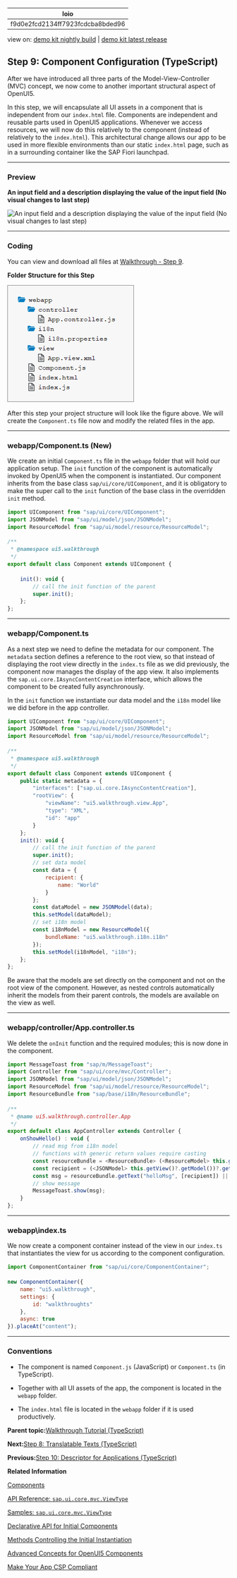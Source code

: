 <!-- loiof9d0e2fcd2134ff7923fcdcba8bded96 -->

| loio |
| -----|
| f9d0e2fcd2134ff7923fcdcba8bded96 |

<div id="loio">

view on: [demo kit nightly build](https://sdk.openui5.org/nightly/#/topic/f9d0e2fcd2134ff7923fcdcba8bded96) | [demo kit latest release](https://sdk.openui5.org/topic/f9d0e2fcd2134ff7923fcdcba8bded96)</div>

## Step 9: Component Configuration \(TypeScript\)

After we have introduced all three parts of the Model-View-Controller \(MVC\) concept, we now come to another important structural aspect of OpenUI5.

In this step, we will encapsulate all UI assets in a component that is independent from our `index.html` file. Components are independent and reusable parts used in OpenUI5 applications. Whenever we access resources, we will now do this relatively to the component \(instead of relatively to the `index.html`\). This architectural change allows our app to be used in more flexible environments than our static `index.html` page, such as in a surrounding container like the SAP Fiori launchpad.

***

### Preview

  
  
**An input field and a description displaying the value of the input field \(No visual changes to last step\)**

![](images/loiocac9bcfa902c44c496d115acd7ee7376_LowRes.png "An input field and a description displaying the value of the input field (No
					visual changes to last step)")

***

### Coding

You can view and download all files at [Walkthrough - Step 9](https://github.com/sap-samples/).

  
  
**Folder Structure for this Step**

![](images/loio1e237a36972a44ac8522dd1a540ac062_HiRes.png "Folder Structure for this Step")

After this step your project structure will look like the figure above. We will create the `Component.ts` file now and modify the related files in the app.

***

### webapp/Component.ts \(New\)

We create an initial `Component.ts` file in the `webapp` folder that will hold our application setup. The `init` function of the component is automatically invoked by OpenUI5 when the component is instantiated. Our component inherits from the base class `sap/ui/core/UIComponent`, and it is obligatory to make the super call to the `init` function of the base class in the overridden `init` method.

```js
import UIComponent from "sap/ui/core/UIComponent";
import JSONModel from "sap/ui/model/json/JSONModel";
import ResourceModel from "sap/ui/model/resource/ResourceModel";

/**
 * @namespace ui5.walkthrough
 */
export default class Component extends UIComponent {

    init(): void {
        // call the init function of the parent
        super.init();
    };
};
```

***

### webapp/Component.ts

As a next step we need to define the metadata for our component. The `metadata` section defines a reference to the root view, so that instead of displaying the root view directly in the `index.ts` file as we did previously, the component now manages the display of the app view. It also implements the `sap.ui.core.IAsyncContentCreation` interface, which allows the component to be created fully asynchronously.

In the `init` function we instantiate our data model and the `i18n` model like we did before in the app controller.

```js
import UIComponent from "sap/ui/core/UIComponent";
import JSONModel from "sap/ui/model/json/JSONModel";
import ResourceModel from "sap/ui/model/resource/ResourceModel";

/**
 * @namespace ui5.walkthrough
 */
export default class Component extends UIComponent {
    public static metadata = {
        "interfaces": ["sap.ui.core.IAsyncContentCreation"],
        "rootView": {
            "viewName": "ui5.walkthrough.view.App",
            "type": "XML",
            "id": "app"
        }
    };
    init(): void {
        // call the init function of the parent
        super.init();
        // set data model
        const data = {
            recipient: {
                name: "World"
            }
        };
        const dataModel = new JSONModel(data);
        this.setModel(dataModel);
        // set i18n model
        const i18nModel = new ResourceModel({
            bundleName: "ui5.walkthrough.i18n.i18n"
        });
        this.setModel(i18nModel, "i18n");
    };
};
```

Be aware that the models are set directly on the component and not on the root view of the component. However, as nested controls automatically inherit the models from their parent controls, the models are available on the view as well.

***

### webapp/controller/App.controller.ts

We delete the `onInit` function and the required modules; this is now done in the component.

```js
import MessageToast from "sap/m/MessageToast";
import Controller from "sap/ui/core/mvc/Controller";
import JSONModel from "sap/ui/model/json/JSONModel";
import ResourceModel from "sap/ui/model/resource/ResourceModel";
import ResourceBundle from "sap/base/i18n/ResourceBundle";

/**
 * @name ui5.walkthrough.controller.App
 */
export default class AppController extends Controller {
    onShowHello() : void {
        // read msg from i18n model
        // functions with generic return values require casting 
        const resourceBundle = <ResourceBundle> (<ResourceModel> this.getView()?.getModel("i18n"))?.getResourceBundle();
        const recipient = (<JSONModel> this.getView()?.getModel())?.getProperty("/recipient/name");
        const msg = resourceBundle.getText("helloMsg", [recipient]) || "no text defined";
        // show message
        MessageToast.show(msg);
    }
};
```

***

<a name="loiof9d0e2fcd2134ff7923fcdcba8bded96__section_ok2_4n5_zgb"/>

### webapp\\index.ts

We now create a component container instead of the view in our `index.ts` that instantiates the view for us according to the component configuration.

```js
import ComponentContainer from "sap/ui/core/ComponentContainer";

new ComponentContainer({
    name: "ui5.walkthrough",
    settings: {
        id: "walkthroughts"
    },
    async: true
}).placeAt("content");
```

***

### Conventions

-   The component is named `Component.js` \(JavaScript\) or `Component.ts` \(in TypeScript\).

-   Together with all UI assets of the app, the component is located in the `webapp` folder.

-   The `index.html` file is located in the `webapp` folder if it is used productively.


**Parent topic:**[Walkthrough Tutorial \(TypeScript\)](Walkthrough_Tutorial_TypeScript_dad1905.md "In this tutorial we'll introduce you to all major development paradigms of OpenUI5. We'll demonstrate the use of TypeScript with OpenUI5 and highlight the specific characteristics of this approach.")

**Next:**[Step 8: Translatable Texts \(TypeScript\)](Step_8_Translatable_Texts_TypeScript_4dcf52e.md "In this step we move the texts of our UI to a separate resource file.")

**Previous:**[Step 10: Descriptor for Applications \(TypeScript\)](Step_10_Descriptor_for_Applications_TypeScript_2a46b75.md "All application-specific configuration settings will now further be put in a separate descriptor file called manifest.json. This clearly separates the application coding from the configuration settings and makes our app even more flexible. For example, all SAP Fiori applications are realized as components and come with a descriptor file in order to be hosted in the SAP Fiori launchpad.")

**Related Information**  


[Components](Components_958ead5.md "Components are independent and reusable parts used in OpenUI5 applications.")

[API Reference: `sap.ui.core.mvc.ViewType`](https://sdk.openui5.org/api/sap.ui.core.mvc.ViewType)

[Samples: `sap.ui.core.mvc.ViewType` ](https://sdk.openui5.org/entity/sap.ui.core.mvc.ViewType)

[Declarative API for Initial Components](Declarative_API_for_Initial_Components_82a0fce.md "The declarative API enables you to define the initially started component directly in the HTML markup.")

[Methods Controlling the Initial Instantiation](Methods_Controlling_the_Initial_Instantiation_b430345.md "OpenUI5 provides two methods for the initial instantiation of the component.")

[Advanced Concepts for OpenUI5 Components](Advanced_Concepts_for_OpenUI5_Components_ecbc417.md "Advanced concepts for components include routing and navigation and component data as well as the event bus.")

[Make Your App CSP Compliant](Make_Your_App_CSP_Compliant_1f81a09.md "CSP stands for Content Security Policy and is a security standard to prevent cross-site scripting or other code injection attacks.")

